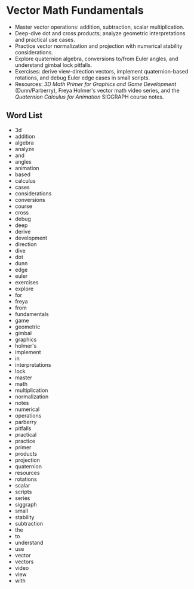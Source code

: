 # Vector Math Fundamentals
- Master vector operations: addition, subtraction, scalar multiplication.
- Deep-dive dot and cross products; analyze geometric interpretations and practical use cases.
- Practice vector normalization and projection with numerical stability considerations.
- Explore quaternion algebra, conversions to/from Euler angles, and understand gimbal lock pitfalls.
- Exercises: derive view-direction vectors, implement quaternion-based rotations, and debug Euler edge cases in small scripts.
- Resources: *3D Math Primer for Graphics and Game Development* (Dunn/Parberry), Freya Holmer's vector math video series, and the *Quaternion Calculus for Animation* SIGGRAPH course notes.

## Word List
- 3d
- addition
- algebra
- analyze
- and
- angles
- animation
- based
- calculus
- cases
- considerations
- conversions
- course
- cross
- debug
- deep
- derive
- development
- direction
- dive
- dot
- dunn
- edge
- euler
- exercises
- explore
- for
- freya
- from
- fundamentals
- game
- geometric
- gimbal
- graphics
- holmer's
- implement
- in
- interpretations
- lock
- master
- math
- multiplication
- normalization
- notes
- numerical
- operations
- parberry
- pitfalls
- practical
- practice
- primer
- products
- projection
- quaternion
- resources
- rotations
- scalar
- scripts
- series
- siggraph
- small
- stability
- subtraction
- the
- to
- understand
- use
- vector
- vectors
- video
- view
- with
